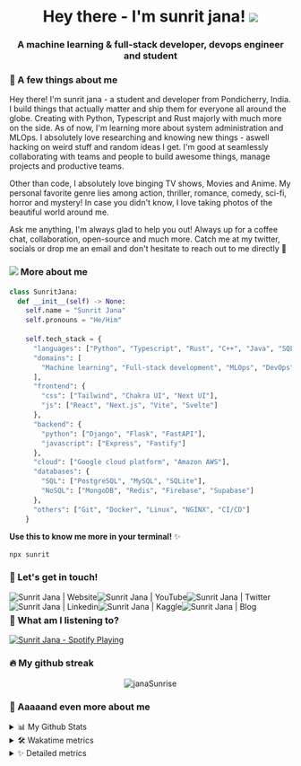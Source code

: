 <h1 align="center">
  Hey there - I'm sunrit jana!
  <img src="assets/cat.gif" width="50" />
</h1>

<h3 align="center">A machine learning & full-stack developer, devops engineer and student</h3>

### 🤗 A few things about me

Hey there! I'm sunrit jana - a student and developer from Pondicherry, India. I build things that actually matter
and ship them for everyone all around the globe. Creating with Python, Typescript and Rust majorly with much more
on the side. As of now, I'm learning more about system administration and MLOps. I absolutely love researching
and knowing new things - aswell hacking on weird stuff and random ideas I get. I'm good at seamlessly
collaborating with teams and people to build awesome things, manage projects and productive teams.

Other than code, I absolutely love binging TV shows, Movies and Anime. My personal favorite genre lies among
action, thriller, romance, comedy, sci-fi, horror and mystery! In case you didn't know, I love taking photos of
the beautiful world around me.

Ask me anything, I'm always glad to help you out! Always up for a coffee chat, collaboration, open-source and
much more. Catch me at my twitter, socials or drop me an email and don't hesitate to reach out to me directly 👋

### <img src="assets/cat-float.gif" width="50"> More about me

```py
class SunritJana:
  def __init__(self) -> None:
    self.name = "Sunrit Jana"
    self.pronouns = "He/Him"

    self.tech_stack = {
      "languages": ["Python", "Typescript", "Rust", "C++", "Java", "SQL"],
      "domains": [
        "Machine learning", "Full-stack development", "MLOps", "DevOps", "System administration"
      ],
      "frontend": {
        "css": ["Tailwind", "Chakra UI", "Next UI"],
        "js": ["React", "Next.js", "Vite", "Svelte"]
      },
      "backend": {
        "python": ["Django", "Flask", "FastAPI"],
        "javascript": ["Express", "Fastify"]
      },
      "cloud": ["Google cloud platform", "Amazon AWS"],
      "databases": {
        "SQL": ["PostgreSQL", "MySQL", "SQLite"],
        "NoSQL": ["MongoDB", "Redis", "Firebase", "Supabase"]
      },
      "others": ["Git", "Docker", "Linux", "NGINX", "CI/CD"]
    }
```

**Use this to know me more in your terminal!** ✨

```sh
npx sunrit
```

### 🌊 Let's get in touch!

[<img align="left" alt="Sunrit Jana | Website" src="https://img.shields.io/badge/Website-02ccf7?style=for-the-badge&logo=https://raw.githubusercontent.com/iconic/open-iconic/master/svg/globe.svg&logoColor=white" />][website]
[<img align="left" alt="Sunrit Jana | YouTube" src="https://img.shields.io/badge/YouTube-FF0000?style=for-the-badge&logo=youtube&logoColor=white" />][youtube]
[<img align="left" alt="Sunrit Jana | Twitter" src="https://img.shields.io/badge/Twitter-1DA1F2?style=for-the-badge&logo=twitter&logoColor=white" />][twitter]
[<img align="left" alt="Sunrit Jana | Linkedin" src="https://img.shields.io/badge/LinkedIn-0077B5?style=for-the-badge&logo=linkedin&logoColor=white" />][linkedin]
[<img align="left" alt="Sunrit Jana | Kaggle" src="https://img.shields.io/badge/Kaggle-20BEFF?style=for-the-badge&logo=Kaggle&logoColor=white" />][kaggle]
[<img align="left" alt="Sunrit Jana | Blog" src="https://img.shields.io/badge/Hashnode-2962FF?style=for-the-badge&logo=hashnode&logoColor=white" />][blog]

<br />

### 👀 What am I listening to?

[<img src="https://spotify-activity.warriordefenderz.vercel.app/api/spotify" alt="Sunrit Jana - Spotify Playing" width="400" />](https://open.spotify.com/user/qy9jhr85so9g8pr6zz7aizc6x)

### 🔥 My github streak

<p align="center">
  <img align="center" src="https://github-readme-streak-stats.herokuapp.com/?user=janaSunrise&theme=algolia" alt="janaSunrise" />
</p>

### 🙌 Aaaaand even more about me

<details>
  <summary>📊 My Github Stats</summary>
 
  <p>
    <img src="https://github-readme-stats.warriordefenderz.vercel.app/api?username=janasunrise&show_icons=true&include_all_commits=true&line_height=25" alt="janasunrise" />
  </p>

  <p align="left">
    <a href="https://github.com/janaSunrise">
      <img src="https://github-profile-trophy.vercel.app/?username=janaSunrise&margin-w=15&margin-h=15"  alt="janaSunrise" />
    </a>
  </p>
</details>

<details>
  <summary>🛠 Wakatime metrics</summary>
  <br />

<!--START_SECTION:waka-->
![Code Time](http://img.shields.io/badge/Code%20Time-1%2C090%20hrs%207%20mins-blue)

![Lines of code](https://img.shields.io/badge/From%20Hello%20World%20I%27ve%20Written-13.5%20million%20lines%20of%20code-blue)

**🐱 My GitHub Data** 

> 📦 476.7 kB Used in GitHub's Storage 
 > 
> 🚫 Not Opted to Hire
 > 
> 📜 65 Public Repositories 
 > 
> 🔑 0 Private Repositories 
 > 
**I'm a Night 🦉** 

```text
🌞 Morning                2384 commits        ████░░░░░░░░░░░░░░░░░░░░░   15.12 % 
🌆 Daytime                5449 commits        █████████░░░░░░░░░░░░░░░░   34.55 % 
🌃 Evening                7102 commits        ███████████░░░░░░░░░░░░░░   45.03 % 
🌙 Night                  836 commits         █░░░░░░░░░░░░░░░░░░░░░░░░   05.30 % 
```
📅 **I'm Most Productive on Tuesday** 

```text
Monday                   2127 commits        ███░░░░░░░░░░░░░░░░░░░░░░   13.49 % 
Tuesday                  2704 commits        ████░░░░░░░░░░░░░░░░░░░░░   17.15 % 
Wednesday                2406 commits        ████░░░░░░░░░░░░░░░░░░░░░   15.26 % 
Thursday                 2319 commits        ████░░░░░░░░░░░░░░░░░░░░░   14.70 % 
Friday                   2347 commits        ████░░░░░░░░░░░░░░░░░░░░░   14.88 % 
Saturday                 2306 commits        ████░░░░░░░░░░░░░░░░░░░░░   14.62 % 
Sunday                   1562 commits        ██░░░░░░░░░░░░░░░░░░░░░░░   09.90 % 
```


📊 **This Week I Spent My Time On** 

```text
🕑︎ Time Zone: Asia/Kolkata

💬 Programming Languages: 
Terraform                1 hr 15 mins        ████████████████████░░░░░   81.67 % 
Python                   7 mins              ██░░░░░░░░░░░░░░░░░░░░░░░   08.01 % 
Other                    5 mins              █░░░░░░░░░░░░░░░░░░░░░░░░   05.68 % 
TeX                      3 mins              █░░░░░░░░░░░░░░░░░░░░░░░░   03.47 % 
TOML                     0 secs              ░░░░░░░░░░░░░░░░░░░░░░░░░   01.07 % 

🔥 Editors: 
VS Code                  1 hr 32 mins        █████████████████████████   100.00 % 

🐱‍💻 Projects: 
terraform-scripts        1 hr 20 mins        ██████████████████████░░░   87.05 % 
tinytorch                8 mins              ██░░░░░░░░░░░░░░░░░░░░░░░   09.48 % 
Unknown Project          3 mins              █░░░░░░░░░░░░░░░░░░░░░░░░   03.44 % 
content                  0 secs              ░░░░░░░░░░░░░░░░░░░░░░░░░   00.03 % 

💻 Operating System: 
Mac                      1 hr 32 mins        █████████████████████████   100.00 % 
```

**I Mostly Code in Python** 

```text
Python                   57 repos            █████████░░░░░░░░░░░░░░░░   37.50 % 
TypeScript               39 repos            ██████░░░░░░░░░░░░░░░░░░░   25.66 % 
HCL                      1 repo              ░░░░░░░░░░░░░░░░░░░░░░░░░   00.66 % 
Dart                     1 repo              ░░░░░░░░░░░░░░░░░░░░░░░░░   00.66 % 
MDX                      1 repo              ░░░░░░░░░░░░░░░░░░░░░░░░░   00.66 % 
```



**Timeline**

![Lines of Code chart](https://raw.githubusercontent.com/janaSunrise/janaSunrise/main/assets/bar_graph.png)


 Last Updated on 05/06/2024 00:45:38 UTC
<!--END_SECTION:waka-->
</details>

<details>
 <summary>✨ Detailed metrics</summary>
 
 <table>
  <tr>
    <th>🤗 Profile Details</th>
    <th>🔧 Repositories traffic</th>
  </tr>
  <tr>
   <td>
     <img src="metrics/profile.svg" alt="" width="400">
   </td>
   <td>
     <img src="metrics/repositories.svg" alt="" width="400">
   </td>
  </tr>
  <tr>
    <th>📅 Isometric commit calendar</th>
    <th>👀 Most used languages</th>
  </tr>
  <tr>
    <td align="center">
      <img src="metrics/isocalendar.svg" alt="" width="400">
    </td>
    <td>
      <img src="metrics/languages.svg" alt="" width="400">
    </td>
  </tr>
  <tr>
   <th>🌊 WakaTime plugin</th>
   <th>🌟 Recently starred repositories</th>
  </tr>
  <tr>
   <td align="center">
    <img src="metrics/wakatime.svg" alt="" width="400">
   </td>
   <td align="center">
    <img src="metrics/starred_repos.svg" alt="" width="400">
   </td>
  </tr>
 </table>
</details>

<!-- Links and URLs -->

[website]: https://sunritjana.now.sh
[youtube]: https://www.youtube.com/channel/UC3S4lcSvaSIiT3uSRSi7uCQ
[twitter]: https://twitter.com/janaSunrise
[linkedin]: https://www.linkedin.com/in/SunritJana
[kaggle]: https://www.kaggle.com/sunritjana/
[blog]: https://thedevden.hashnode.dev
